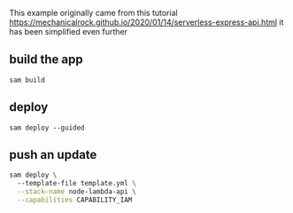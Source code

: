 
This example originally came from this tutorial
https://mechanicalrock.github.io/2020/01/14/serverless-express-api.html
it has been simplified even further

## build the app
`sam build`

## deploy
`sam deploy --guided`

## push an update
```bash
sam deploy \                    
  --template-file template.yml \
  --stack-name node-lambda-api \
  --capabilities CAPABILITY_IAM
```